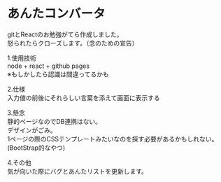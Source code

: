 # あんたコンバータ

gitとReactのお勉強がてら作成しました。<br>
怒られたらクローズします。（念のための宣告）

1.使用技術<br>
node + react + github pages<br>
※もしかしたら認識は間違ってるかも

2.仕様<br>
入力値の前後にそれらしい言葉を添えて画面に表示する

3.懸念<br>
静的ページなのでDB連携はない。<br>
デザインがごみ。<br>
1ページの際のCSSテンプレートみたいなのを探す必要があるかもしれない。<br>
(BootStrap的なやつ)

4.その他<br>
気が向いた際にバグとあんたリストを更新します。
